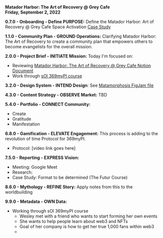 **Matador Harbor: The Art of Recovery @ Grey Cafe**  
**Friday, September 2, 2022**  
  
**0.7.0 - Onboarding - Define PURPOSE:** Define the Matador Harbor: Art of Recovery @ Grey Cafe Space Activation [Case Study](https://github.com/trainfarb/trainfarb/issues/17#issue-1359680274)  

**1.1.0 - Community Plan - GROUND Operations:** Clarifying Matador Harbor: The Art of Recovery to create a community plan that empowers others to become evangelists for the overall mission.

**2.0.0 - Project Brief - INITIATE Mission:** Today I'm focused on: 
- Reviewing [Matador Harbor: The Art of Recovery @ Grey Cafe Notion Document](https://oogah.notion.site/oogah/Matador-Harbor-The-Art-of-Recovery-Grey-Cafe-470f189b6d12406d8a2575d361fa04b8)
- Work through [sOl 369myPI course](https://www.figma.com/file/1143722235078828090)   

**3.2.0 - Design System - INTEND Design**: See [Matamorphosis FigJam file]((https://www.figma.com/file/nP8HsMeRL7o6o0anL0R2lN/MATAMOR%5BHOSIS?node-id=0%3A1)) 

**4.3.0 - Content Strategy - OBSERVE Market:** TBD 

**5.4.0 - Portfolio - CONNECT Community:**
- Create
- Gratitude
- Manifestation  

**6.8.0 - Gamification - ELEVATE Engagement:** This process is adding to the revolution of time Protocol for 369myPI.
- Protocol: [video link goes here]  

**7.5.0 - Reporting - EXPRESS Vision:**
- Meeting: Google Meet
- Research: 
- Case Study: Format to be determined (The Futur Course)  

**8.6.0 - Mythology - REFINE Story:** Apply notes from this to the worldbuilding  

**9.9.0 - Metadata - OWN Data:** 
- Working through sOl 369myPI course  
  - Wesley met with a friend who wants to start forming her own events
  - She wants to help people learn about web3 and NFTs
  - Goal of her company is how to get her true 1,000 fans within web3
  - 
